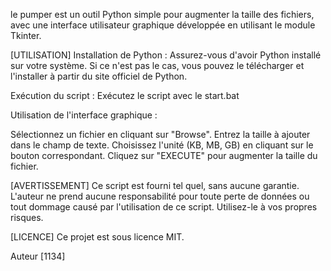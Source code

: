 le pumper est un outil Python simple pour augmenter la taille des fichiers, avec une interface utilisateur graphique développée en utilisant le module Tkinter.

[UTILISATION]
Installation de Python : Assurez-vous d'avoir Python installé sur votre système. Si ce n'est pas le cas, vous pouvez le télécharger et l'installer à partir du site officiel de Python.

Exécution du script : Exécutez le script avec le start.bat

Utilisation de l'interface graphique :

Sélectionnez un fichier en cliquant sur "Browse".
Entrez la taille à ajouter dans le champ de texte.
Choisissez l'unité (KB, MB, GB) en cliquant sur le bouton correspondant.
Cliquez sur "EXECUTE" pour augmenter la taille du fichier.

[AVERTISSEMENT]
Ce script est fourni tel quel, sans aucune garantie. L'auteur ne prend aucune responsabilité pour toute perte de données ou tout dommage causé par l'utilisation de ce script. Utilisez-le à vos propres risques.

[LICENCE]
Ce projet est sous licence MIT.

Auteur
[1134]
